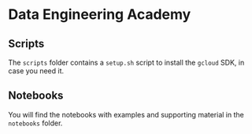 # Data Engineering Academy
## Scripts 
The `scripts` folder contains a `setup.sh` script to install the `gcloud` SDK, in case you need it.

## Notebooks
You will find the notebooks with examples and supporting material in the `notebooks` folder.

